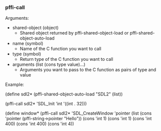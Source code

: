 ### pffi-call

Arguments:

- shared-object (object)
  - Shared object returned by pffi-shared-object-load or pffi-shared-object-auto-load
- name (symbol)
  - Name of the C function you want to call
- type (symbol)
  - Return type of the C function you want to call
- arguments (list (cons type value)...)
  - Arguments you want to pass to the C function as pairs of type and value

Example:

(define sdl2* (pffi-shared-object-auto-load "SDL2" (list))

(pffi-call sdl2* 'SDL_Init 'int '((int . 32)))

(define window* (pffi-call sdl2*
                          'SDL_CreateWindow
                          'pointer
                          (list (cons 'pointer (pffi-string->pointer "Hello"))
                                (cons 'int 1)
                                (cons 'int 1)
                                (cons 'int 400)
                                (cons 'int 400)
                                (cons 'int 4))


